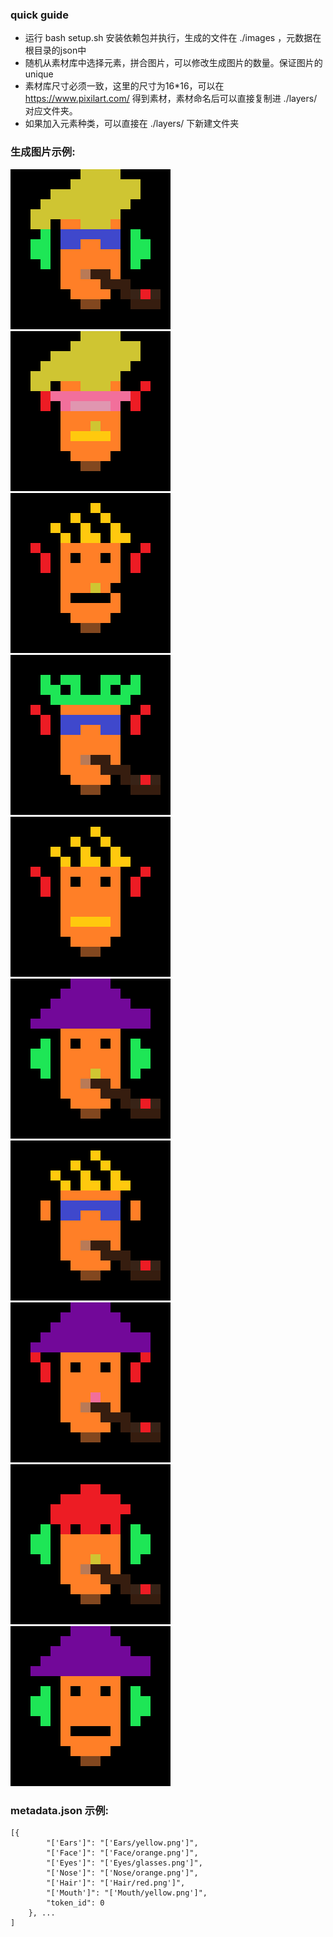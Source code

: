### quick guide

* 运行 bash setup.sh 安装依赖包并执行，生成的文件在 ./images ，元数据在根目录的json中
* 随机从素材库中选择元素，拼合图片，可以修改生成图片的数量。保证图片的unique
* 素材库尺寸必须一致，这里的尺寸为16*16，可以在 https://www.pixilart.com/ 得到素材，素材命名后可以直接复制进 ./layers/ 对应文件夹。
* 如果加入元素种类，可以直接在 ./layers/ 下新建文件夹

### 生成图片示例: 

![image](./images/0.png)
![image](./images/1.png)
![image](./images/2.png)
![image](./images/3.png)
![image](./images/4.png)
![image](./images/5.png)
![image](./images/6.png)
![image](./images/7.png)
![image](./images/8.png)
![image](./images/9.png)

### metadata.json 示例: 
~~~
[{
        "['Ears']": "['Ears/yellow.png']",
        "['Face']": "['Face/orange.png']",
        "['Eyes']": "['Eyes/glasses.png']",
        "['Nose']": "['Nose/orange.png']",
        "['Hair']": "['Hair/red.png']",
        "['Mouth']": "['Mouth/yellow.png']",
        "token_id": 0
    }, ...
]
~~~
